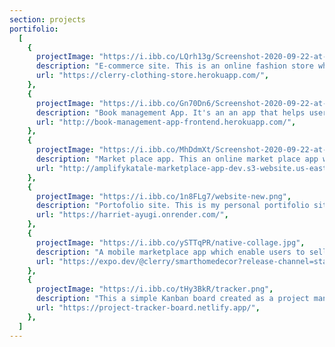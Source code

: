 ```yaml
---
section: projects
portifolio:
  [
    {
      projectImage: "https://i.ibb.co/LQrh13g/Screenshot-2020-09-22-at-23-40-33.png",
      description: "E-commerce site. This is an online fashion store which enable users to shop online. It's built using React.js, Sass, Styled components, Redux/Saga, Firebase, Stripe API integration with Node.js",
      url: "https://clerry-clothing-store.herokuapp.com/",
    },
    {
      projectImage: "https://i.ibb.co/Gn70Dn6/Screenshot-2020-09-22-at-07-18-10.png",
      description: "Book management App. It's an an app that helps users to manage and store their books lists online. It's built using Nodejs, Express, Reactjs, Redux and Boostrap.",
      url: "http://book-management-app-frontend.herokuapp.com/",
    },
    {
      projectImage: "https://i.ibb.co/MhDdmXt/Screenshot-2020-09-22-at-07-19-30.png",
      description: "Market place app. This an online market place app which enables users who want to sell or buy products online to do so. It's built using AWS Amplify, AWS Cognito, React.js, AWS Appsync, AWS S3 and Stripe API integration using AWS lambda function.",
      url: "http://amplifykatale-marketplace-app-dev.s3-website.us-east-2.amazonaws.com/",
    },
    {
      projectImage: "https://i.ibb.co/1n8FLg7/website-new.png",
      description: "Portofolio site. This is my personal portifolio site Built using Gatsby.",
      url: "https://harriet-ayugi.onrender.com/",
    },
    {
      projectImage: "https://i.ibb.co/ySTTqPR/native-collage.jpg",
      description: "A mobile marketplace app which enable users to sell the interior accessories that they nolonger need, it is built using React native runs on both IOS and Andriod mobile devices",
      url: "https://expo.dev/@clerry/smarthomedecor?release-channel=staging",
    },
    {
      projectImage: "https://i.ibb.co/tHy3BkR/tracker.png",
      description: "This a simple Kanban board created as a project management tool prototype using ReactJs, Material UI and Redux toolkit",
      url: "https://project-tracker-board.netlify.app/",
    },
  ]
---
```


